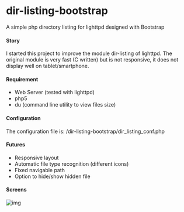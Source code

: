 dir-listing-bootstrap
=====================

A simple php directory listing for lighttpd designed with Bootstrap


#### Story

I started this project to improve the module dir-listing of lighttpd. The original module is very fast (C written) but is not responsive, it does not display well on tablet/smartphone.

#### Requirement

- Web Server (tested with lighttpd)
- php5
- du (command line utility to view files size)

#### Configuration

The configuration file is:
/dir-listing-bootstrap/dir_listing_conf.php

#### Futures

- Responsive layout
- Automatic file type recognition (different icons)
- Fixed navigable path
- Option to hide/show hidden file

#### Screens

![img](http://img27.imageshack.us/img27/5135/isy1.png)
